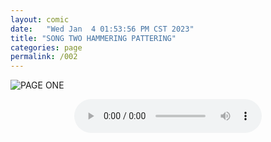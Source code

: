 ```yaml
---
layout: comic
date:   "Wed Jan  4 01:53:56 PM CST 2023"
title: "SONG TWO HAMMERING PATTERING"
categories: page
permalink: /002
---
```

![PAGE ONE](https://lwflouisa.github.io/MyDiscography/musiccovers/hammering_pattering.png)

<center><audio controls>
  <source src="https://lwflouisa.github.io/MyDiscography/audio/eviloscense_1.mp3" type="audio/mp3">
Your browser does not support the audio element.
</audio></center>

